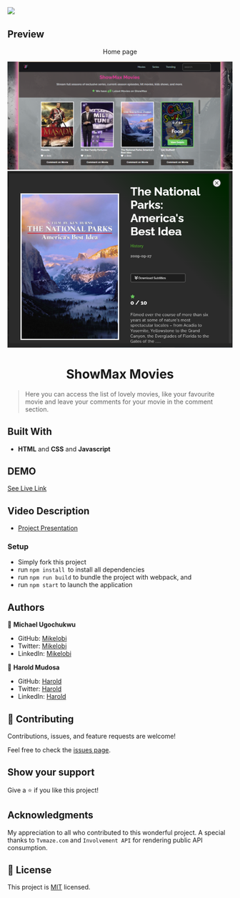 ![](https://img.shields.io/badge/Microverse-blueviolet)

## Preview
<p align="center">Home page</p>
<img src="./src/assets/Capture.PNG">
<img src="./src/assets/Capturepop.PNG">

<h1 align="center"> ShowMax Movies </h1>

> Here you can access the list of lovely movies, like your favourite movie and leave your comments for your movie in the comment section.


## Built With

- **HTML** and **CSS** and **Javascript**

## DEMO

[See Live Link](https://mikelobi.github.io/Showmax-Movies/)

## Video Description

- [Project Presentation](https://www.loom.com/share/3ca40a5bbef1436abcd76b76cd62ddc1)

### Setup

- Simply fork this project
- run `npm install `to install all dependencies
- run `npm run build` to bundle the project with webpack, and
- run `npm start` to launch the application


## Authors

👤 **Michael Ugochukwu**

- GitHub: [Mikelobi](https://github.com/Mikelobi) 
- Twitter: [Mikelobi](https://twitter.com/omulum)
- LinkedIn: [Mikelobi](https://linkedin.com/in/ugochukwu-omulu-b9697663)

👤 **Harold Mudosa**

- GitHub: [Harold](https://github.com/haroldmud)
- Twitter: [Harold](https://twitter.com/MudosaHarold)
- LinkedIn: [Harold](https://linkedin.com/in/haroldmudosa
)

## 🤝 Contributing

Contributions, issues, and feature requests are welcome!

Feel free to check the [issues page](https://github.com/Mikelobi/Show-Movies/issues).

## Show your support

Give a ⭐️ if you like this project!

## Acknowledgments

My appreciation to all who contributed to this wonderful project. A special thanks to `Tvmaze.com` and `Involvement API` for rendering public API consumption. 

## 📝 License

This project is [MIT](https://opensource.org/licenses/MIT) licensed.
